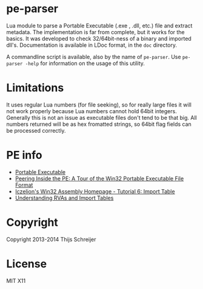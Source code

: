 pe-parser
=========

Lua module to parse a Portable Executable (.exe , .dll, etc.) file and extract metadata. The implementation is far from complete, but it works for the basics. It was developed to check 32/64bit-ness of a binary and imported dll's.
Documentation is available in LDoc format, in the `doc` directory.

A commandline script is available, also by the name of `pe-parser`. Use `pe-parser -help` for information on the usage of this utility.

Limitations
===========

It uses regular Lua numbers (for file seeking), so for really large files it will not work properly because Lua numbers cannot hold 64bit integers. Generally this is not an issue as executable files don't tend to be that big. All numbers returned will be as hex fromatted strings, so 64bit flag fields can be processed correctly.

PE info
=======

- [Portable Executable](http://en.wikipedia.org/wiki/Portable_Executable)
- [Peering Inside the PE: A Tour of the Win32 Portable Executable File Format](http://msdn.microsoft.com/en-us/magazine/ms809762.aspx)
- [Iczelion's Win32 Assembly Homepage - Tutorial 6: Import Table](http://win32assembly.programminghorizon.com/pe-tut6.html)
- [Understanding RVAs and Import Tables](http://www.sunshine2k.de/reversing/tuts/tut_rvait.htm)


Copyright
=========

Copyright 2013-2014 Thijs Schreijer

License
=======

MIT X11 
